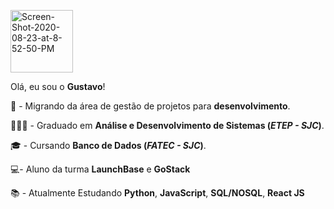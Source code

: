 
<p align="left">
  <img src="https://i.ibb.co/cNwc1x7/aaaaa1.png" alt="Screen-Shot-2020-08-23-at-8-52-50-PM" border="0" width="100">
</p>

Olá, eu sou o **Gustavo**!

🚧  - Migrando da área de gestão de projetos para **desenvolvimento**.

👨🏻‍🎓 - Graduado em **Análise e Desenvolvimento de Sistemas (_ETEP - SJC_)**.

🎓 - Cursando **Banco de Dados (_FATEC - SJC_)**.

💻- Aluno da turma **LaunchBase** e **GoStack**

📚 - Atualmente Estudando **Python**, **JavaScript**, **SQL/NOSQL**, **React JS** 


